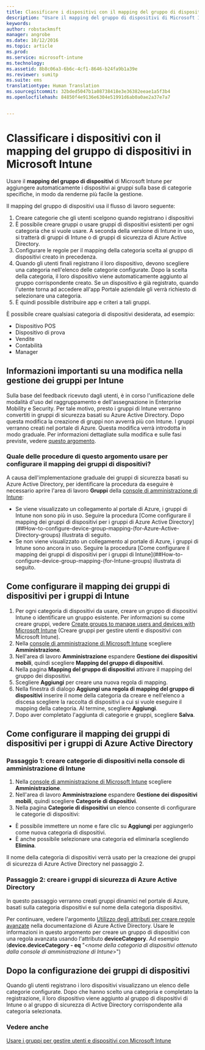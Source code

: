 ```yaml
---
title: Classificare i dispositivi con il mapping del gruppo di dispositivi | Microsoft Intune
description: "Usare il mapping del gruppo di dispositivi di Microsoft Intune per raggruppare i dispositivi in categorie specifiche in modo da renderne più facile la gestione."
keywords: 
author: robstackmsft
manager: angrobe
ms.date: 10/12/2016
ms.topic: article
ms.prod: 
ms.service: microsoft-intune
ms.technology: 
ms.assetid: 8b8c06a3-6b6c-4cf1-8646-b24fa9b1a39e
ms.reviewer: sumitp
ms.suite: ems
translationtype: Human Translation
ms.sourcegitcommit: 32bded5047b1a08738418e3e36382eeae1a5f3b4
ms.openlocfilehash: 84850f4e9136e6304e51991d6ab0a0ae2a37e7a7


---
```


# Classificare i dispositivi con il mapping del gruppo di dispositivi in Microsoft Intune
Usare il **mapping del gruppo di dispositivi** di Microsoft Intune per aggiungere automaticamente i dispositivi ai gruppi sulla base di categorie specifiche, in modo da renderne più facile la gestione. 

Il mapping del gruppo di dispositivi usa il flusso di lavoro seguente:
1. Creare categorie che gli utenti scelgono quando registrano i dispositivi
2. È possibile creare gruppi o usare gruppi di dispositivi esistenti per ogni categoria che si vuole usare. A seconda della versione di Intune in uso, si tratterà di gruppi di Intune o di gruppi di sicurezza di Azure Active Directory.
2. Configurare le regole per il mapping della categoria scelta al gruppo di dispositivi creato in precedenza.
3. Quando gli utenti finali registrano il loro dispositivo, devono scegliere una categoria nell'elenco delle categorie configurate. Dopo la scelta della categoria, il loro dispositivo viene automaticamente aggiunto al gruppo corrispondente creato. Se un dispositivo è già registrato, quando l'utente torna ad accedere all'app Portale aziendale gli verrà richiesto di selezionare una categoria.
4. È quindi possibile distribuire app e criteri a tali gruppi.

È possibile creare qualsiasi categoria di dispositivi desiderata, ad esempio:
* Dispositivo POS
* Dispositivo di prova
* Vendite
* Contabilità
* Manager

## Informazioni importanti su una modifica nella gestione dei gruppi per Intune

Sulla base del feedback ricevuto dagli utenti, è in corso l'unificazione delle modalità d'uso del raggruppamento e dell'assegnazione in Enterprise Mobility e Security. Per tale motivo, presto i gruppi di Intune verranno convertiti in gruppi di sicurezza basati su Azure Active Directory. Dopo questa modifica la creazione di gruppi non avverrà più con Intune. I gruppi verranno creati nel portale di Azure. Questa modifica verrà introdotta in modo graduale. Per informazioni dettagliate sulla modifica e sulle fasi previste, vedere [questo argomento](use-groups-to-manage-users-and-devices-with-microsoft-intune.md).

### Quale delle procedure di questo argomento usare per configurare il mapping dei gruppi di dispositivi?

A causa dell'implementazione graduale dei gruppi di sicurezza basati su Azure Active Directory, per identificare la procedura da eseguire è necessario aprire l'area di lavoro **Gruppi** della [console di amministrazione di Intune](https://manage.microsoft.com):

-  Se viene visualizzato un collegamento al portale di Azure, i gruppi di Intune non sono più in uso. Seguire la procedura [Come configurare il mapping dei gruppi di dispositivi per i gruppi di Azure Active Directory](##How-to-configure-device-group-mapping-(for-Azure-Active-Directory-groups) illustrata di seguito.
-  Se non viene visualizzato un collegamento al portale di Azure, i gruppi di Intune sono ancora in uso. Seguire la procedura [Come configurare il mapping dei gruppi di dispositivi per i gruppi di Intune](##How-to-configure-device-group-mapping-(for-Intune-groups) illustrata di seguito.

## Come configurare il mapping dei gruppi di dispositivi per i gruppi di Intune
1. Per ogni categoria di dispositivi da usare, creare un gruppo di dispositivi Intune o identificare un gruppo esistente. Per informazioni su come creare gruppi, vedere [Create groups to manage users and devices with Microsoft Intune](use-groups-to-manage-users-and-devices-with-microsoft-intune.md) (Creare gruppi per gestire utenti e dispositivi con Microsoft Intune).
2. Nella [console di amministrazione di Microsoft Intune](https://manage.microsoft.com) scegliere **Amministrazione**.
3. Nell'area di lavoro **Amministrazione** espandere **Gestione dei dispositivi mobili**, quindi scegliere **Mapping del gruppo di dispositivi**.
4. Nella pagina **Mapping del gruppo di dispositivi** attivare il mapping del gruppo dei dispositivi.
5. Scegliere **Aggiungi** per creare una nuova regola di mapping.
6. Nella finestra di dialogo **Aggiungi una regola di mapping del gruppo di dispositivi** inserire il nome della categoria da creare e nell'elenco a discesa scegliere la raccolta di dispositivi a cui si vuole eseguire il mapping della categoria. Al termine, scegliere **Aggiungi**.
7. Dopo aver completato l'aggiunta di categorie e gruppi, scegliere **Salva**.



## Come configurare il mapping dei gruppi di dispositivi per i gruppi di Azure Active Directory

### Passaggio 1: creare categorie di dispositivi nella console di amministrazione di Intune
1. Nella [console di amministrazione di Microsoft Intune](https://manage.microsoft.com) scegliere **Amministrazione**.
3. Nell'area di lavoro **Amministrazione** espandere **Gestione dei dispositivi mobili**, quindi scegliere **Categorie di dispositivi**.
4. Nella pagina **Categorie di dispositivi** un elenco consente di configurare le categorie di dispositivi: 
- È possibile immettere un nome e fare clic su **Aggiungi** per aggiungerlo come nuova categoria di dispositivi.
- È anche possibile selezionare una categoria ed eliminarla scegliendo **Elimina**.

Il nome della categoria di dispositivi verrà usato per la creazione dei gruppi di sicurezza di Azure Active Directory nel passaggio 2.

### Passaggio 2: creare i gruppi di sicurezza di Azure Active Directory

In questo passaggio verranno creati gruppi dinamici nel portale di Azure, basati sulla categoria dispositivi e sul nome della categoria dispositivi.

Per continuare, vedere l'argomento [Utilizzo degli attributi per creare regole avanzate](https://azure.microsoft.com/en-us/documentation/articles/active-directory-accessmanagement-groups-with-advanced-rules/#using-attributes-to-create-rules-for-device-objects) nella documentazione di Azure Active Directory.
Usare le informazioni in questo argomento per creare un gruppo di dispositivi con una regola avanzata usando l'attributo **deviceCategory**.
Ad esempio (**device.deviceCategory - eq** "<*nome della categoria di dispositivi ottenuto dalla console di amministrazione di Intune*>")


## Dopo la configurazione dei gruppi di dispositivi

Quando gli utenti registrano i loro dispositivi visualizzano un elenco delle categorie configurate. Dopo che hanno scelto una categoria e completato la registrazione, il loro dispositivo viene aggiunto al gruppo di dispositivi di Intune o al gruppo di sicurezza di Active Directory corrispondente alla categoria selezionata.

### Vedere anche
[Usare i gruppi per gestire utenti e dispositivi con Microsoft Intune](use-groups-to-manage-users-and-devices-with-microsoft-intune.md)


<!--HONumber=Oct16_HO2-->


